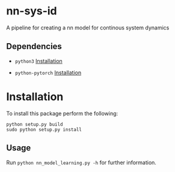 # nn-sys-id
A pipeline for creating a nn model for continous system dynamics

## Dependencies

- `python3` [Installation](https://www.python.org/downloads/)

- `python-pytorch` [Installation](https://pytorch.org/get-started/locally/)

# Installation

To install this package perform the following:

    python setup.py build
    sudo python setup.py install

## Usage

Run `python nn_model_learning.py -h` for further information.
